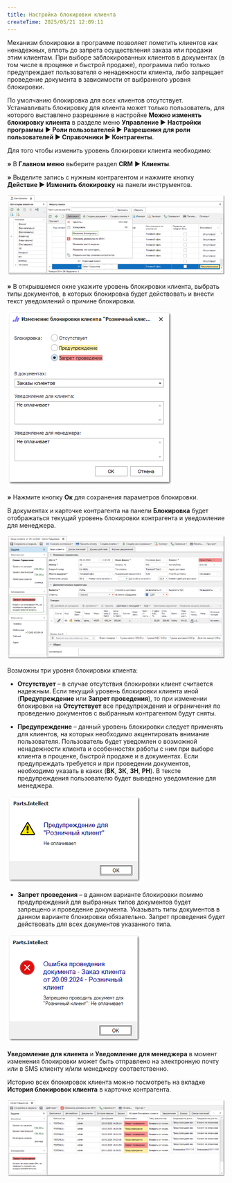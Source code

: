 ```yaml
---
title: Настройка блокировки клиента
createTime: 2025/05/21 12:09:11
---
```

Механизм блокировки в программе позволяет пометить клиентов как ненадежных, вплоть до запрета осуществления заказа или продажи этим клиентам. При выборе заблокированных клиентов в документах (в том числе в проценке и быстрой продаже), программа либо только предупреждает пользователя о ненадежности клиента, либо запрещает проведение документа в зависимости от выбранного уровня блокировки.

По умолчанию блокировка для всех клиентов отсутствует. Устанавливать блокировку для клиента может только пользователь, для которого выставлено разрешение в настройке **Можно изменять блокировку клиента** в разделе меню **Управление ►** **Настройки программы** **► Роли пользователей ► Разрешения для роли пользователей ► Справочники ► Контрагенты**.

Для того чтобы изменить уровень блокировки клиента необходимо:

**»** В **Главном меню** выберите раздел **CRM** **► Клиенты**.

**»** Выделите запись с нужным контрагентом и нажмите кнопку **Действие ►** **Изменить блокировку** на панели инструментов. 

![](../../assets/work/one/368.png)

**»** В открывшемся окне укажите уровень блокировки клиента, выбрать типы документов, в которых блокировка будет действовать и внести текст уведомлений о причине блокировки.

![](../../assets/work/one/369.png)

**»** Нажмите кнопку **Ок** для сохранения параметров блокировки.

В документах и карточке контрагента на панели **Блокировка** будет отображаться текущий уровень блокировки контрагента и уведомление для менеджера.

![](../../assets/work/one/370.png)

Возможны три уровня блокировки клиента:

- **Отсутствует** – в случае отсутствия блокировки клиент считается надежным. Если текущий уровень блокировки клиента иной (**Предупреждение** или **Запрет проведения**), то при изменении блокировки на **Отсутствует** все предупреждения и ограничения по проведению документов с выбранным контрагентом будут сняты.

- **Предупреждение** – данный уровень блокировки следует применять для клиентов, на которых необходимо акцентировать внимание пользователя. Пользователь будет уведомлен о возможной ненадежности клиента и особенностях работы с ним при выборе клиента в проценке, быстрой продаже и в документах. Если предупреждать требуется и при проведении документов, необходимо указать в каких (**ВК**, **ЗК**, **ЗН**, **РН**). В тексте предупреждения пользователю будет выведено уведомление для менеджера.

![](../../assets/work/one/371.png)

- **Запрет проведения** – в данном варианте блокировки помимо предупреждений для выбранных типов документов будет запрещено и проведение документа. Указывать типы документов в данном варианте блокировки обязательно. Запрет проведения будет действовать для всех документов указанного типа.

![](../../assets/work/one/372.png)

**Уведомление для клиента** и **Уведомление для менеджера** в момент изменения блокировки может быть отправлено на электронную почту или в SMS клиенту и/или менеджеру соответственно.

Историю всех блокировок клиента можно посмотреть на вкладке **История блокировок клиента** в карточке контрагента.

![](../../assets/work/one/373.png)
